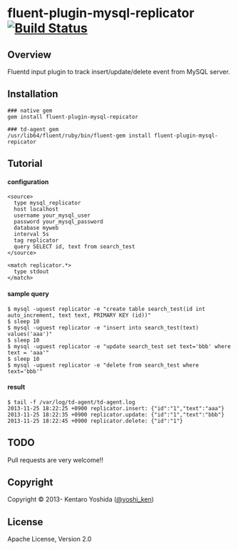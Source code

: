 # fluent-plugin-mysql-replicator [![Build Status](https://travis-ci.org/y-ken/fluent-plugin-mysql-repicator.png?branch=master)](https://travis-ci.org/y-ken/fluent-plugin-mysql-repicator)

## Overview

Fluentd input plugin to track insert/update/delete event from MySQL server.

## Installation

`````
### native gem
gem install fluent-plugin-mysql-repicator

### td-agent gem
/usr/lib64/fluent/ruby/bin/fluent-gem install fluent-plugin-mysql-repicator
`````

## Tutorial

#### configuration

`````
<source>
  type mysql_replicator
  host localhost
  username your_mysql_user
  password your_mysql_password
  database myweb
  interval 5s
  tag replicator
  query SELECT id, text from search_test
</source>

<match replicator.*>
  type stdout
</match>
`````

#### sample query

`````
$ mysql -uguest replicator -e "create table search_test(id int auto_increment, text text, PRIMARY KEY (id))"
$ sleep 10
$ mysql -uguest replicator -e "insert into search_test(text) values('aaa')"
$ sleep 10
$ mysql -uguest replicator -e "update search_test set text='bbb' where text = 'aaa'"
$ sleep 10
$ mysql -uguest replicator -e "delete from search_test where text='bbb'"
`````

#### result

`````
$ tail -f /var/log/td-agent/td-agent.log
2013-11-25 18:22:25 +0900 replicator.insert: {"id":"1","text":"aaa"}
2013-11-25 18:22:35 +0900 replicator.update: {"id":"1","text":"bbb"}
2013-11-25 18:22:45 +0900 replicator.delete: {"id":"1"}
`````

## TODO

Pull requests are very welcome!!

## Copyright

Copyright © 2013- Kentaro Yoshida ([@yoshi_ken](https://twitter.com/yoshi_ken))

## License

Apache License, Version 2.0
